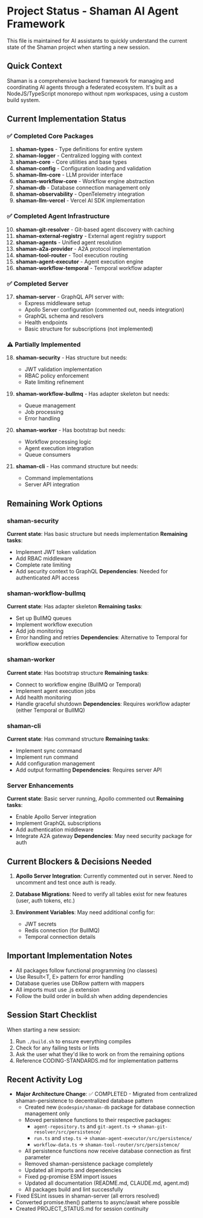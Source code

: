 # Project Status - Shaman AI Agent Framework

This file is maintained for AI assistants to quickly understand the current state of the Shaman project when starting a new session.

## Quick Context
Shaman is a comprehensive backend framework for managing and coordinating AI agents through a federated ecosystem. It's built as a NodeJS/TypeScript monorepo without npm workspaces, using a custom build system.

## Current Implementation Status

### ✅ Completed Core Packages
1. **shaman-types** - Type definitions for entire system
2. **shaman-logger** - Centralized logging with context
3. **shaman-core** - Core utilities and base types
4. **shaman-config** - Configuration loading and validation
5. **shaman-llm-core** - LLM provider interface
6. **shaman-workflow-core** - Workflow engine abstraction
7. **shaman-db** - Database connection management only
8. **shaman-observability** - OpenTelemetry integration
9. **shaman-llm-vercel** - Vercel AI SDK implementation

### ✅ Completed Agent Infrastructure
10. **shaman-git-resolver** - Git-based agent discovery with caching
11. **shaman-external-registry** - External agent registry support
12. **shaman-agents** - Unified agent resolution
13. **shaman-a2a-provider** - A2A protocol implementation
14. **shaman-tool-router** - Tool execution routing
15. **shaman-agent-executor** - Agent execution engine
16. **shaman-workflow-temporal** - Temporal workflow adapter

### ✅ Completed Server
17. **shaman-server** - GraphQL API server with:
    - Express middleware setup
    - Apollo Server configuration (commented out, needs integration)
    - GraphQL schema and resolvers
    - Health endpoints
    - Basic structure for subscriptions (not implemented)

### ⚠️ Partially Implemented
18. **shaman-security** - Has structure but needs:
    - JWT validation implementation
    - RBAC policy enforcement
    - Rate limiting refinement
    
19. **shaman-workflow-bullmq** - Has adapter skeleton but needs:
    - Queue management
    - Job processing
    - Error handling

20. **shaman-worker** - Has bootstrap but needs:
    - Workflow processing logic
    - Agent execution integration
    - Queue consumers

21. **shaman-cli** - Has command structure but needs:
    - Command implementations
    - Server API integration

## Remaining Work Options

### shaman-security
**Current state**: Has basic structure but needs implementation
**Remaining tasks**:
- Implement JWT token validation
- Add RBAC middleware
- Complete rate limiting
- Add security context to GraphQL
**Dependencies**: Needed for authenticated API access

### shaman-workflow-bullmq
**Current state**: Has adapter skeleton
**Remaining tasks**:
- Set up BullMQ queues
- Implement workflow execution
- Add job monitoring
- Error handling and retries
**Dependencies**: Alternative to Temporal for workflow execution

### shaman-worker
**Current state**: Has bootstrap structure
**Remaining tasks**:
- Connect to workflow engine (BullMQ or Temporal)
- Implement agent execution jobs
- Add health monitoring
- Handle graceful shutdown
**Dependencies**: Requires workflow adapter (either Temporal or BullMQ)

### shaman-cli
**Current state**: Has command structure
**Remaining tasks**:
- Implement sync command
- Implement run command
- Add configuration management
- Add output formatting
**Dependencies**: Requires server API

### Server Enhancements
**Current state**: Basic server running, Apollo commented out
**Remaining tasks**:
- Enable Apollo Server integration
- Implement GraphQL subscriptions
- Add authentication middleware
- Integrate A2A gateway
**Dependencies**: May need security package for auth

## Current Blockers & Decisions Needed

1. **Apollo Server Integration**: Currently commented out in server. Need to uncomment and test once auth is ready.

2. **Database Migrations**: Need to verify all tables exist for new features (user, auth tokens, etc.)

3. **Environment Variables**: May need additional config for:
   - JWT secrets
   - Redis connection (for BullMQ)
   - Temporal connection details

## Important Implementation Notes

- All packages follow functional programming (no classes)
- Use Result<T, E> pattern for error handling
- Database queries use DbRow pattern with mappers
- All imports must use .js extension
- Follow the build order in build.sh when adding dependencies

## Session Start Checklist

When starting a new session:
1. Run `./build.sh` to ensure everything compiles
2. Check for any failing tests or lints
3. Ask the user what they'd like to work on from the remaining options
4. Reference CODING-STANDARDS.md for implementation patterns

## Recent Activity Log

- **Major Architecture Change**: ✅ COMPLETED - Migrated from centralized shaman-persistence to decentralized database pattern
  - Created new `@codespin/shaman-db` package for database connection management only
  - Moved persistence functions to their respective packages:
    - `agent-repository.ts` and `git-agent.ts` → `shaman-git-resolver/src/persistence/`
    - `run.ts` and `step.ts` → `shaman-agent-executor/src/persistence/`
    - `workflow-data.ts` → `shaman-tool-router/src/persistence/`
  - All persistence functions now receive database connection as first parameter
  - Removed shaman-persistence package completely
  - Updated all imports and dependencies
  - Fixed pg-promise ESM import issues
  - Updated all documentation (README.md, CLAUDE.md, agent.md)
  - All packages build and lint successfully
- Fixed ESLint issues in shaman-server (all errors resolved)
- Converted promise.then() patterns to async/await where possible
- Created PROJECT_STATUS.md for session continuity